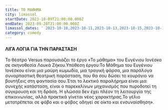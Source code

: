 ```yaml
---
title: ΤΟ ΜΑΘΗΜΑ
city: limassol
startDate: 2023-10-09T21:00:00.000Z
endDate: 2023-09-28T21:00:00.000Z
limassol_dates: ' 2023-10-10,2023-10-11,2023-10-13,2023-10-15,2023-10-18,2023-10-20,2023-10-23,2023-10-25,2023-10-27,2023-10-29'
category: comedy
---
```


#### ΛΙΓΑ ΛΟΓΙΑ ΓΙΑ ΤΗΝ ΠΑΡΑΣΤΑΣΗ

Το θέατρο Versus παρουσιάζει το έργο	«Το μάθημα» του Ευγένιου Ιονέσκο σε σκηνοθεσία Λουκά Ζήκου.Υπόθεση έργου:Το Μάθημα του Ευγένιου Ιονέσκου είναι μια μαύρη κωμωδία, μια τραγική φάρσα, μια παράλογα συναρπαστική θεατρική παράσταση, που θα σου δώσει το κουράγιο να βουτήξεις στη φαντασία σου.Έτσι το λεκτικό παραλήρημα είναι μια συνεχής κατάσταση, είναι ο παρεκκλίνων μηχανισμός που πυροδοτεί τη σύγκρουση και τη δράση. Η γλώσσα δεν έχει πλέον τη λειτουργία της επικοινωνίας, αλλά πρακτικά γίνεται νέος χαρακτήρας.Το γέλιο μετατρέπεται σε φόβο και ο φόβος οδηγεί σε οίκτο και ενσυναίσθηση».

####

